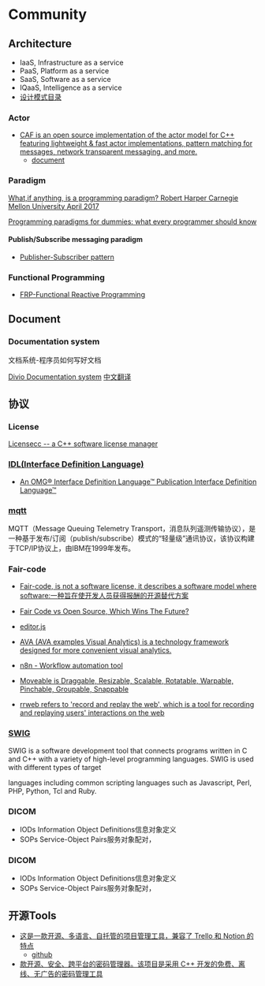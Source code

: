# Community

## Architecture

- IaaS, Infrastructure as a service
- PaaS, Platform as a service
- SaaS, Software as a service
- IQaaS, Intelligence as a service
- [设计模式目录](https://refactoringguru.cn/design-patterns/catalog)

### Actor

- [CAF is an open source implementation of the actor model for C++ featuring lightweight & fast actor implementations, pattern matching for messages, network transparent messaging, and more.](https://www.actor-framework.org/)
    - [document](https://actor-framework.readthedocs.io/en/stable/Introduction.html)

### Paradigm

[What,if anything, is a programming paradigm? Robert Harper Carnegie Mellon University April 2017](https://www.cs.cmu.edu/~rwh/papers/paradigms/paradigm.pdf)

[Programming paradigms for dummies: what every programmer should know](https://blog.acolyer.org/2019/01/25/programming-paradigms-for-dummies-what-every-programmer-should-know/)

#### Publish/Subscribe messaging paradigm

- [Publisher-Subscriber pattern](https://learn.microsoft.com/en-us/azure/architecture/patterns/publisher-subscriber)

### Functional Programming

- [FRP-Functional Reactive Programming](../nodejs/frp.md)

## Document

### Documentation system

文档系统-程序员如何写好文档

[Divio Documentation system](https://documentation.divio.com/)
[中文翻译](https://tinggengyan.github.io/2021/10/03/the-documentation-system_how_to_write_good_document/)

## 协议

### License

[Licensecc -- a C++ software license manager](https://github.com/open-license-manager/licensecc)


### [IDL(Interface Definition Language)](https://www.omg.org/spec/IDL/)

- [An OMG® Interface Definition Language™ Publication Interface Definition Language™](https://www.omg.org/spec/IDL/4.2/PDF)

### [mqtt](https://mqtt.org/)
MQTT（Message Queuing Telemetry Transport，消息队列遥测传输协议），是一种基于发布/订阅（publish/subscribe）模式的“轻量级”通讯协议，该协议构建于TCP/IP协议上，由IBM在1999年发布。

### Fair-code

- [Fair-code, is not a software license, it describes a software model where software:一种旨在使开发人员获得报酬的开源替代方案](https://faircode.io/)

- [Fair Code vs Open Source, Which Wins The Future? ](https://fosspost.org/fair-code-open-source/)

- [editor.js](https://github.com/codex-team/editor.js)
- [AVA (AVA examples Visual Analytics) is a technology framework designed for more convenient visual analytics.](https://github.com/antvis/AVA)
- [n8n - Workflow automation tool](https://github.com/n8n-io/n8n)
- [Moveable is Draggable, Resizable, Scalable, Rotatable, Warpable, Pinchable, Groupable, Snappable](https://github.com/daybrush/moveable)
- [rrweb refers to 'record and replay the web', which is a tool for recording and replaying users' interactions on the web](https://github.com/rrweb-io/rrweb)

### [SWIG](https://swig.org/)

SWIG is a software development tool that connects programs written in C and C++ with a variety of high-level programming languages. SWIG is used with different types of target 

languages including common scripting languages such as Javascript, Perl, PHP, Python, Tcl and Ruby.

### DICOM

- IODs Information Object Definitions信息对象定义
- SOPs Service-Object Pairs服务对象配对，

### DICOM

- IODs Information Object Definitions信息对象定义
- SOPs Service-Object Pairs服务对象配对，


## 开源Tools

- [这是一款开源、多语言、自托管的项目管理工具，兼容了 Trello 和 Notion 的特点](https://www.focalboard.com/)
    - [github](https://github.com/mattermost/focalboard)
- [款开源、安全、跨平台的密码管理器。该项目是采用 C++ 开发的免费、离线、无广告的密码管理工具](https://github.com/keepassxreboot/keepassxc)